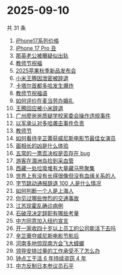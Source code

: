 # 2025-09-10

共 31 条

<!-- BEGIN -->
<!-- 最后更新时间 Wed Sep 10 2025 23:21:06 GMT+0800 (China Standard Time) -->

1. [iPhone17系列价格](https://www.zhihu.com/search?q=iPhone17%E7%B3%BB%E5%88%97%E4%BB%B7%E6%A0%BC)
1. [iPhone 17 Pro 丑](https://www.zhihu.com/search?q=iPhone%2017%20Pro%20%E4%B8%91)
1. [那英老公被曝疑似出轨](https://www.zhihu.com/search?q=%E9%82%A3%E8%8B%B1%E8%80%81%E5%85%AC%E8%A2%AB%E6%9B%9D%E7%96%91%E4%BC%BC%E5%87%BA%E8%BD%A8)
1. [教师节祝福](https://www.zhihu.com/search?q=%E6%95%99%E5%B8%88%E8%8A%82%E7%A5%9D%E7%A6%8F)
1. [2025苹果秋季新品发布会](https://www.zhihu.com/search?q=2025%E8%8B%B9%E6%9E%9C%E7%A7%8B%E5%AD%A3%E6%96%B0%E5%93%81%E5%8F%91%E5%B8%83%E4%BC%9A)
1. [小米王腾因泄密被辞退](https://www.zhihu.com/search?q=%E5%B0%8F%E7%B1%B3%E7%8E%8B%E8%85%BE%E5%9B%A0%E6%B3%84%E5%AF%86%E8%A2%AB%E8%BE%9E%E9%80%80)
1. [卡塔尔首都多哈发生爆炸](https://www.zhihu.com/search?q=%E5%8D%A1%E5%A1%94%E5%B0%94%E9%A6%96%E9%83%BD%E5%A4%9A%E5%93%88%E5%8F%91%E7%94%9F%E7%88%86%E7%82%B8)
1. [教师节祝福语](https://www.zhihu.com/search?q=%E6%95%99%E5%B8%88%E8%8A%82%E7%A5%9D%E7%A6%8F%E8%AF%AD)
1. [如何评价在麦当劳办婚礼](https://www.zhihu.com/search?q=%E5%A6%82%E4%BD%95%E8%AF%84%E4%BB%B7%E5%9C%A8%E9%BA%A6%E5%BD%93%E5%8A%B3%E5%8A%9E%E5%A9%9A%E7%A4%BC)
1. [王腾回应被小米辞退](https://www.zhihu.com/search?q=%E7%8E%8B%E8%85%BE%E5%9B%9E%E5%BA%94%E8%A2%AB%E5%B0%8F%E7%B1%B3%E8%BE%9E%E9%80%80)
1. [广州廖爸爸质疑学校家委会操作违规事件](https://www.zhihu.com/search?q=%E5%B9%BF%E5%B7%9E%E5%BB%96%E7%88%B8%E7%88%B8%E8%B4%A8%E7%96%91%E5%AD%A6%E6%A0%A1%E5%AE%B6%E5%A7%94%E4%BC%9A%E6%93%8D%E4%BD%9C%E8%BF%9D%E8%A7%84%E4%BA%8B%E4%BB%B6)
1. [以军承认对多哈袭击事件负责](https://www.zhihu.com/search?q=%E4%BB%A5%E5%86%9B%E6%89%BF%E8%AE%A4%E5%AF%B9%E5%A4%9A%E5%93%88%E8%A2%AD%E5%87%BB%E4%BA%8B%E4%BB%B6%E8%B4%9F%E8%B4%A3)
1. [教师节](https://www.zhihu.com/search?q=%E6%95%99%E5%B8%88%E8%8A%82)
1. [如何看待辛芷蕾获威尼斯电影节最佳女演员](https://www.zhihu.com/search?q=%E5%A6%82%E4%BD%95%E7%9C%8B%E5%BE%85%E8%BE%9B%E8%8A%B7%E8%95%BE%E8%8E%B7%E5%A8%81%E5%B0%BC%E6%96%AF%E7%94%B5%E5%BD%B1%E8%8A%82%E6%9C%80%E4%BD%B3%E5%A5%B3%E6%BC%94%E5%91%98)
1. [面相长的凶是什么体验](https://www.zhihu.com/search?q=%E9%9D%A2%E7%9B%B8%E9%95%BF%E7%9A%84%E5%87%B6%E6%98%AF%E4%BB%80%E4%B9%88%E4%BD%93%E9%AA%8C)
1. [五常的一票否决权是否存在 bug](https://www.zhihu.com/search?q=%E4%BA%94%E5%B8%B8%E7%9A%84%E4%B8%80%E7%A5%A8%E5%90%A6%E5%86%B3%E6%9D%83%E6%98%AF%E5%90%A6%E5%AD%98%E5%9C%A8%20bug)
1. [游客在涠洲岛捡到采血管](https://www.zhihu.com/search?q=%E6%B8%B8%E5%AE%A2%E5%9C%A8%E6%B6%A0%E6%B4%B2%E5%B2%9B%E6%8D%A1%E5%88%B0%E9%87%87%E8%A1%80%E7%AE%A1)
1. [西藏一处垃圾堆有大量藏马熊聚集](https://www.zhihu.com/search?q=%E8%A5%BF%E8%97%8F%E4%B8%80%E5%A4%84%E5%9E%83%E5%9C%BE%E5%A0%86%E6%9C%89%E5%A4%A7%E9%87%8F%E8%97%8F%E9%A9%AC%E7%86%8A%E8%81%9A%E9%9B%86)
1. [世界上有没有长得很像但没有血缘关系的人](https://www.zhihu.com/search?q=%E4%B8%96%E7%95%8C%E4%B8%8A%E6%9C%89%E6%B2%A1%E6%9C%89%E9%95%BF%E5%BE%97%E5%BE%88%E5%83%8F%E4%BD%86%E6%B2%A1%E6%9C%89%E8%A1%80%E7%BC%98%E5%85%B3%E7%B3%BB%E7%9A%84%E4%BA%BA)
1. [字节跳动通报辞退 100 人是什么情况](https://www.zhihu.com/search?q=%E5%AD%97%E8%8A%82%E8%B7%B3%E5%8A%A8%E9%80%9A%E6%8A%A5%E8%BE%9E%E9%80%80%20100%20%E4%BA%BA%E6%98%AF%E4%BB%80%E4%B9%88%E6%83%85%E5%86%B5)
1. [如何判断一个人是上海人](https://www.zhihu.com/search?q=%E5%A6%82%E4%BD%95%E5%88%A4%E6%96%AD%E4%B8%80%E4%B8%AA%E4%BA%BA%E6%98%AF%E4%B8%8A%E6%B5%B7%E4%BA%BA)
1. [你见过哪些惨烈的交通事故](https://www.zhihu.com/search?q=%E4%BD%A0%E8%A7%81%E8%BF%87%E5%93%AA%E4%BA%9B%E6%83%A8%E7%83%88%E7%9A%84%E4%BA%A4%E9%80%9A%E4%BA%8B%E6%95%85)
1. [江苏现霍乱确诊病例](https://www.zhihu.com/search?q=%E6%B1%9F%E8%8B%8F%E7%8E%B0%E9%9C%8D%E4%B9%B1%E7%A1%AE%E8%AF%8A%E7%97%85%E4%BE%8B)
1. [石破茂决定辞职有哪些考量](https://www.zhihu.com/search?q=%E7%9F%B3%E7%A0%B4%E8%8C%82%E5%86%B3%E5%AE%9A%E8%BE%9E%E8%81%8C%E6%9C%89%E5%93%AA%E4%BA%9B%E8%80%83%E9%87%8F)
1. [中方同意加入纽约宣言](https://www.zhihu.com/search?q=%E4%B8%AD%E6%96%B9%E5%90%8C%E6%84%8F%E5%8A%A0%E5%85%A5%E7%BA%BD%E7%BA%A6%E5%AE%A3%E8%A8%80)
1. [开一家收四十岁以上员工的公司能活下去吗](https://www.zhihu.com/search?q=%E5%BC%80%E4%B8%80%E5%AE%B6%E6%94%B6%E5%9B%9B%E5%8D%81%E5%B2%81%E4%BB%A5%E4%B8%8A%E5%91%98%E5%B7%A5%E7%9A%84%E5%85%AC%E5%8F%B8%E8%83%BD%E6%B4%BB%E4%B8%8B%E5%8E%BB%E5%90%97)
1. [辛芷蕾夺威尼斯电影节影后](https://www.zhihu.com/search?q=%E8%BE%9B%E8%8A%B7%E8%95%BE%E5%A4%BA%E5%A8%81%E5%B0%BC%E6%96%AF%E7%94%B5%E5%BD%B1%E8%8A%82%E5%BD%B1%E5%90%8E)
1. [河南多地惊现南方会飞大蟑螂](https://www.zhihu.com/search?q=%E6%B2%B3%E5%8D%97%E5%A4%9A%E5%9C%B0%E6%83%8A%E7%8E%B0%E5%8D%97%E6%96%B9%E4%BC%9A%E9%A3%9E%E5%A4%A7%E8%9F%91%E8%9E%82)
1. [领导安排过量的工作承受不了怎么办](https://www.zhihu.com/search?q=%E9%A2%86%E5%AF%BC%E5%AE%89%E6%8E%92%E8%BF%87%E9%87%8F%E7%9A%84%E5%B7%A5%E4%BD%9C%E6%89%BF%E5%8F%97%E4%B8%8D%E4%BA%86%E6%80%8E%E4%B9%88%E5%8A%9E)
1. [钟点工干活 6 年持续盗窃 4 年](https://www.zhihu.com/search?q=%E9%92%9F%E7%82%B9%E5%B7%A5%E5%B9%B2%E6%B4%BB%206%20%E5%B9%B4%E6%8C%81%E7%BB%AD%E7%9B%97%E7%AA%83%204%20%E5%B9%B4)
1. [中方反制日本参议员石平](https://www.zhihu.com/search?q=%E4%B8%AD%E6%96%B9%E5%8F%8D%E5%88%B6%E6%97%A5%E6%9C%AC%E5%8F%82%E8%AE%AE%E5%91%98%E7%9F%B3%E5%B9%B3)

<!-- END -->
